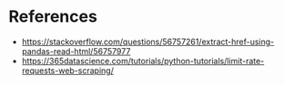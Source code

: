 # References

* https://stackoverflow.com/questions/56757261/extract-href-using-pandas-read-html/56757977
* https://365datascience.com/tutorials/python-tutorials/limit-rate-requests-web-scraping/